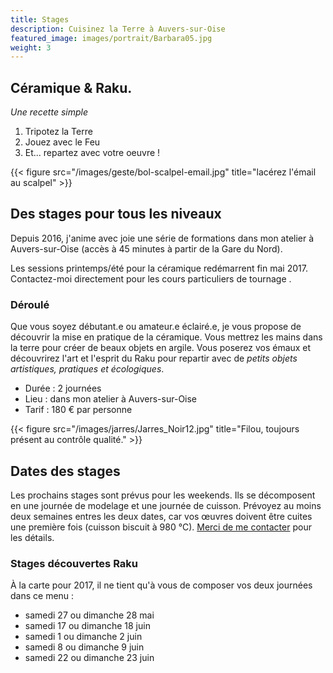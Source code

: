 ```yaml
---
title: Stages
description: Cuisinez la Terre à Auvers-sur-Oise
featured_image: images/portrait/Barbara05.jpg
weight: 3
---
```


## Céramique & Raku. 
_Une recette simple_

1. Tripotez la Terre
2. Jouez avec le Feu 
3. Et... repartez avec votre oeuvre ! 

{{< figure src="/images/geste/bol-scalpel-email.jpg" title="lacérez l'émail au scalpel" >}}

## Des stages pour tous les niveaux 

Depuis 2016, j'anime avec joie une série de formations dans mon atelier à Auvers-sur-Oise (accès à 45 minutes à partir de la Gare du Nord). 

Les sessions printemps/été pour la céramique redémarrent fin mai 2017. Contactez-moi directement pour les cours particuliers de tournage .

### Déroulé 

Que vous soyez débutant.e ou amateur.e éclairé.e, je vous propose de découvrir la mise en pratique de la céramique. Vous mettrez les mains dans la terre pour créer de beaux objets en argile. Vous poserez vos émaux et découvrirez l'art et l'esprit du Raku pour repartir avec de _petits objets artistiques, pratiques et écologiques_. 

- Durée : 2 journées 
- Lieu : dans mon atelier à Auvers-sur-Oise
- Tarif : 180 € par personne


{{< figure src="/images/jarres/Jarres_Noir12.jpg" title="Filou, toujours présent au contrôle qualité." >}}


## Dates des stages

Les prochains stages sont prévus pour les weekends. Ils se  décomposent en une journée de modelage et une journée de cuisson. 
Prévoyez au moins deux semaines entres les deux dates, car vos œuvres doivent être cuites une première fois (cuisson biscuit à 980 °C). [Merci de me contacter](/contact/) pour les détails.
 
 
### Stages découvertes Raku

À la carte pour 2017, il ne tient qu'à vous de composer vos deux journées dans ce menu : 

- samedi 27 ou dimanche 28 mai
- samedi 17 ou dimanche 18 juin
- samedi 1 ou dimanche 2 juin
- samedi 8 ou dimanche 9 juin
- samedi 22 ou dimanche 23 juin
 
 
